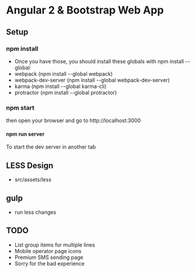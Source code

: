 # Angular 2 & Bootstrap Web App
## Setup

### npm install
- Once you have those, you should install these globals with npm install --global:
- webpack (npm install --global webpack)
- webpack-dev-server (npm install --global webpack-dev-server)
- karma (npm install --global karma-cli)
- protractor (npm install --global protractor)
### npm start
then open your browser and go to http://localhost:3000
#### npm run server
To start the dev server in another tab
## LESS Design
- src/assets/less
## gulp
- run less changes

## TODO
- List group items for multiple lines
- Mobile operator page icons
- Premium SMS sending page
- Sorry for the bad experience